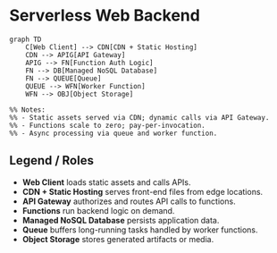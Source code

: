 # Serverless Web Backend

```mermaid
graph TD
    C[Web Client] --> CDN[CDN + Static Hosting]
    CDN --> APIG[API Gateway]
    APIG --> FN[Function Auth Logic]
    FN --> DB[Managed NoSQL Database]
    FN --> QUEUE[Queue]
    QUEUE --> WFN[Worker Function]
    WFN --> OBJ[Object Storage]

%% Notes:
%% - Static assets served via CDN; dynamic calls via API Gateway.
%% - Functions scale to zero; pay-per-invocation.
%% - Async processing via queue and worker function.
```

## Legend / Roles

- **Web Client** loads static assets and calls APIs.
- **CDN + Static Hosting** serves front-end files from edge locations.
- **API Gateway** authorizes and routes API calls to functions.
- **Functions** run backend logic on demand.
- **Managed NoSQL Database** persists application data.
- **Queue** buffers long-running tasks handled by worker functions.
- **Object Storage** stores generated artifacts or media.

